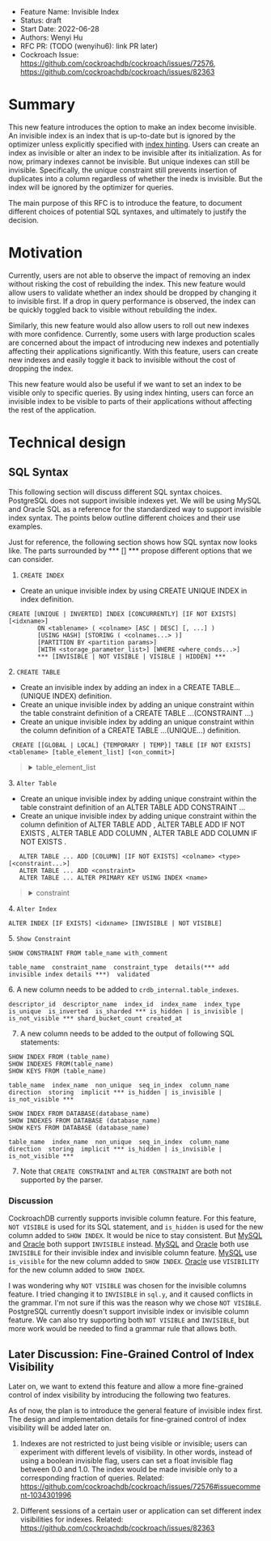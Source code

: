 - Feature Name: Invisible Index
- Status: draft
- Start Date: 2022-06-28
- Authors: Wenyi Hu
- RFC PR: (TODO (wenyihu6): link PR later)
- Cockroach Issue: https://github.com/cockroachdb/cockroach/issues/72576,
  https://github.com/cockroachdb/cockroach/issues/82363

# Summary

This new feature introduces the option to make an index become invisible. An
invisible index is an index that is up-to-date but is ignored by the optimizer
unless explicitly specified with [index
hinting](https://www.cockroachlabs.com/docs/v22.1/table-expressions#force-index-selection).
Users can create an index as invisible or alter an index to be invisible after
its initialization. As for now, primary indexes cannot be invisible. But unique 
indexes can still be invisible. Specifically, the unique constraint still prevents 
insertion of duplicates into a column regardless of whether the inedx is invisible.
But the index will be ignored by the optimizer for queries.

The main purpose of this RFC is to introduce the feature, to document different 
choices of potential SQL syntaxes, and ultimately to justify the decision.

# Motivation

Currently, users are not able to observe the impact of removing an index without
risking the cost of rebuilding the index. This new feature would allow users to
validate whether an index should be dropped by changing it to invisible first.
If a drop in query performance is observed, the index can be quickly toggled
back to visible without rebuilding the index.

Similarly, this new feature would also allow users to roll out new indexes with
more confidence. Currently, some users with large production scales are
concerned about the impact of introducing new indexes and potentially affecting
their applications significantly. With this feature, users can create new
indexes and easily toggle it back to invisible without the cost of dropping the
index.

This new feature would also be useful if we want to set an index to be visible
only to specific queries. By using index hinting, users can force an invisible
index to be visible to parts of their applications without affecting the rest of
the application.

# Technical design

## SQL Syntax

This following section will discuss different SQL syntax choices. PostgreSQL
does not support invisible indexes yet. We will be using MySQL and Oracle SQL as
a reference for the standardized way to support invisible index syntax. The
points below outline different choices and their use examples.

Just for reference, the following section shows how SQL syntax now looks like.
The parts surrounded by *** [] ***  propose different options that we can consider.

[//]: # (CREATE INDEX)
1. `CREATE INDEX`
- Create an unique invisible index by using CREATE UNIQUE INDEX in index definition.
```
CREATE [UNIQUE | INVERTED] INDEX [CONCURRENTLY] [IF NOT EXISTS] [<idxname>]
        ON <tablename> ( <colname> [ASC | DESC] [, ...] )
        [USING HASH] [STORING ( <colnames...> )]
        [PARTITION BY <partition params>]
        [WITH <storage_parameter_list>] [WHERE <where_conds...>]
        *** [INVISIBLE | NOT VISIBLE | VISIBLE | HIDDEN] *** 
```

[//]: # (CREATE TABLE)
2. `CREATE TABLE`
- Create an invisible index by adding an index in a CREATE TABLE...(UNIQUE INDEX) definition.
- Create an unique invisible index by adding an unique constraint within the table constraint definition of a CREATE TABLE ...(CONSTRAINT ...)
- Create an unique invisible index by adding an unique constraint within the column definition of a CREATE TABLE ...(UNIQUE...) definition.

```
 CREATE [[GLOBAL | LOCAL] {TEMPORARY | TEMP}] TABLE [IF NOT EXISTS] <tablename> [table_element_list] [<on_commit>]
```

<blockquote><details>
    <summary>table_element_list</summary>

  <details>
    <summary>Index Definition</summary>

```
[UNIQUE | INVERTED] INDEX [<name>] ( <colname> [ASC | DESC] [, ...] 
        [USING HASH] [{STORING | INCLUDE | COVERING} ( <colnames...> )]
        [PARTITION BY <partition params>]
        [WITH <storage_parameter_list>] [WHERE <where_conds...>] *** [INVISIBLE | NOT VISIBLE | VISIBLE | HIDDEN] *** 
``` 
</details>

  <details>
    <summary>Column Constraint Definition</summary>

    [CONSTRAINT <constraintname>] 
          { NULL | NOT NULL | NOT VISIBLE | 
           UNIQUE [WITHOUT INDEX | *** WITH INVISIBLE INDEX  | WITH NOT VISIBLE INDEX ***]
           PRIMARY KEY *** [WITH INVISIBLE INDEX | WITH NOT VISIBLE INDEX] *** | CHECK (<expr>) | DEFAULT <expr> | ON UPDATE <expr> | GENERATED { ALWAYS | BY DEFAULT } 
           AS IDENTITY [( <opt_sequence_option_list> )] }
    // Note: primary index cannot be invisible. In this case, the rule is introduced only to throw a semantic error later on.
  </details>

  <details>
    <summary>Table Constraint Definition</summary>

    UNIQUE [WITHOUT INDEX | *** WITH INVISIBLE INDEX  | WITH NOT VISIBLE INDEX ***] ( <colnames...> ) [{STORING | INCLUDE | COVERING} ( <colnames...> )]
    PRIMARY KEY ( <colnames...> ) [USING HASH] *** [WITH INVISIBLE INDEX | WITH NOT VISIBLE INDEX] ***  
    // Note: primary index cannot be invisible. In this case, the rule is introduced only to throw a semantic error later on.
  </details>

  </blockquote></details>

[//]: # (Alter Table)
3. `Alter Table`
- Create an unique invisible index by adding unique constraint within the table constraint definition of an ALTER TABLE <name> ADD CONSTRAINT ...
- Create an unique invisible index by adding unique constraint within the column definition of ALTER TABLE <name> ADD <coldef>, ALTER TABLE <name> ADD IF NOT EXISTS <coldef>, ALTER TABLE <name> ADD COLUMN <coldef>, ALTER TABLE <name> ADD COLUMN IF NOT EXISTS <coldef>.

```
   ALTER TABLE ... ADD [COLUMN] [IF NOT EXISTS] <colname> <type> [<constraint...>]
   ALTER TABLE ... ADD <constraint>
   ALTER TABLE ... ALTER PRIMARY KEY USING INDEX <name>
```

<blockquote><details>
<summary>constraint</summary>

```
[CONSTRAINT <constraintname>] {NULL | NOT NULL | UNIQUE [WITHOUT INDEX | *** WITH INVISIBLE INDEX  | WITH NOT VISIBLE INDEX *** ]| PRIMARY KEY [*** WITH INVISIBLE INDEX  | WITH NOT VISIBLE INDEX *** ]| CHECK (<expr>) | DEFAULT <expr>}
```
</blockquote></details>

[//]: # (Alter Index)
4. `Alter Index`
```
ALTER INDEX [IF EXISTS] <idxname> [INVISIBLE | NOT VISIBLE]
```

[//]: # (Show Constraint)
5. `Show Constraint`
```
SHOW CONSTRAINT FROM table_name with_comment
```
```
table_name  constraint_name  constraint_type  details(*** add invisible index details ***)  validated
```

[//]: # (Show Index)
6. A new column needs to be added to `crdb_internal.table_indexes`.
```
descriptor_id  descriptor_name  index_id  index_name  index_type  is_unique  is_inverted  is_sharded *** is_hidden | is_invisible | is_not_visible *** shard_bucket_count created_at
```

7. A new column needs to be added to the output of following SQL statements:
``` 
SHOW INDEX FROM (table_name) 
SHOW INDEXES FROM(table_name) 
SHOW KEYS FROM (table_name) 
```
```
table_name  index_name  non_unique  seq_in_index  column_name  direction  storing  implicit *** is_hidden | is_invisible | is_not_visible ***  
```

```
SHOW INDEX FROM DATABASE(database_name) 
SHOW INDEXES FROM DATABASE (database_name) 
SHOW KEYS FROM DATABASE (database_name) 
```
```
table_name  index_name  non_unique  seq_in_index  column_name  direction  storing  implicit *** is_hidden | is_invisible | is_not_visible ***  
```

7. Note that `CREATE CONSTRAINT` and `ALTER CONSTRAINT` are both not supported by the parser.

### Discussion 
CockroachDB currently supports invisible column feature. For this
feature, `NOT VISIBLE` is used for its SQL statement, and `is_hidden` is used
for the new column added to `SHOW INDEX`. It would be nice to stay consistent.
But [MySQL](https://dev.mysql.com/doc/refman/8.0/en/invisible-indexes.html) and
[Oracle](https://oracle-base.com/articles/11g/invisible-indexes-11gr1) both
support `INVISIBLE` instead.
[MySQL](https://dev.mysql.com/doc/refman/8.0/en/invisible-columns.html) and
[Oracle](https://oracle-base.com/articles/12c/invisible-columns-12cr1) both use
`INVISIBLE` for their invisible index and invisible column feature.
[MySQL](https://dev.mysql.com/doc/refman/8.0/en/invisible-indexes.html) use
`is_visible` for the new column added to `SHOW INDEX`.
[Oracle](http://www.dba-oracle.com/t_11g_new_index_features.htm) use
`VISIBILITY` for the new column added to `SHOW INDEX`.

I was wondering why `NOT VISIBLE` was chosen for the invisible columns feature.
I tried changing it to `INVISIBLE` in `sql.y`, and it caused conflicts in the
grammar. I'm not sure if this was the reason why we chose `NOT VISIBLE`.
PostgreSQL currently doesn't support invisible index or invisible column
feature. We can also try supporting both `NOT VISIBLE` and `INVISIBLE`, but more
work would be needed to find a grammar rule that allows both.

## Later Discussion: Fine-Grained Control of Index Visibility
Later on, we want to extend this feature and allow a more fine-grained control
of index visibility by introducing the following two features.

As of now, the plan is to introduce the general feature of invisible index
first. The design and implementation details for fine-grained control of index
visibility will be added later on.

1. Indexes are not restricted to just being visible or invisible; users can experiment
   with different levels of visibility. In other words, instead of using a boolean
   invisible flag, users can set a float invisible flag between 0.0 and 1.0. The
   index would be made invisible only to a corresponding fraction of queries. 
   Related: https://github.com/cockroachdb/cockroach/issues/72576#issuecomment-1034301996

2. Different sessions of a certain user or application can set different index
   visibilities for indexes.
   Related: https://github.com/cockroachdb/cockroach/issues/82363
